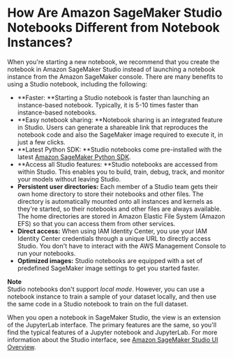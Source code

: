 # How Are Amazon SageMaker Studio Notebooks Different from Notebook Instances?<a name="notebooks-comparison"></a>

When you're starting a new notebook, we recommend that you create the notebook in Amazon SageMaker Studio instead of launching a notebook instance from the Amazon SageMaker console\. There are many benefits to using a Studio notebook, including the following:
+ **Faster: **Starting a Studio notebook is faster than launching an instance\-based notebook\. Typically, it is 5\-10 times faster than instance\-based notebooks\.
+ **Easy notebook sharing: **Notebook sharing is an integrated feature in Studio\. Users can generate a shareable link that reproduces the notebook code and also the SageMaker image required to execute it, in just a few clicks\.
+ **Latest Python SDK: **Studio notebooks come pre\-installed with the latest [Amazon SageMaker Python SDK](https://sagemaker.readthedocs.io)\.
+ **Access all Studio features: **Studio notebooks are accessed from within Studio\. This enables you to build, train, debug, track, and monitor your models without leaving Studio\.
+ **Persistent user directories:** Each member of a Studio team gets their own home directory to store their notebooks and other files\. The directory is automatically mounted onto all instances and kernels as they're started, so their notebooks and other files are always available\. The home directories are stored in Amazon Elastic File System \(Amazon EFS\) so that you can access them from other services\.
+ **Direct access:** When using IAM Identity Center, you use your IAM Identity Center credentials through a unique URL to directly access Studio\. You don't have to interact with the AWS Management Console to run your notebooks\.
+ **Optimized images:** Studio notebooks are equipped with a set of predefined SageMaker image settings to get you started faster\.

**Note**  
Studio notebooks don't support *local mode*\. However, you can use a notebook instance to train a sample of your dataset locally, and then use the same code in a Studio notebook to train on the full dataset\.

When you open a notebook in SageMaker Studio, the view is an extension of the JupyterLab interface\. The primary features are the same, so you'll find the typical features of a Jupyter notebook and JupyterLab\. For more information about the Studio interface, see [Amazon SageMaker Studio UI Overview](studio-ui.md)\.